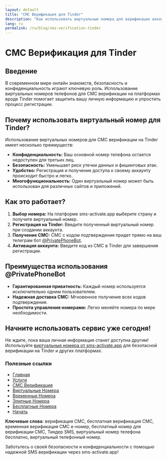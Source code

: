 ```yaml
---
layout: default
title: "СМС Верификация для Tinder"
description: "Как использовать виртуальные номера для верификации аккаунта Tinder безопасно и приватно."
lang: ru
permalink: /ru/blog/sms-verification-tinder
---
```


# СМС Верификация для Tinder

## Введение
В современном мире онлайн знакомств, безопасность и конфиденциальность играют ключевую роль. Использование виртуальных номеров телефонов для СМС верификации на платформах вроде Tinder помогает защитить вашу личную информацию и упростить процесс регистрации.

## Почему использовать виртуальный номер для Tinder?
Использование виртуальных номеров для СМС верификации на Tinder имеет несколько преимуществ:
- **Конфиденциальность:** Ваш основной номер телефона остается недоступен для третьих лиц.
- **Безопасность:** Уменьшает риск утечки данных и фишинговых атак.
- **Удобство:** Регистрация и получение доступа к своему аккаунту происходит быстро и легко.
- **Многофункциональность:** Один виртуальный номер может быть использован для различных сайтов и приложений.

## Как это работает?
1. **Выбор номера:** На платформе sms-activate.app выберите страну и получите виртуальный номер.
2. **Регистрация на Tinder:** Введите полученный виртуальный номер при создании аккаунта.
3. **Получение СМС:** СМС с кодом подтверждения придет прямо на ваш телеграм бот [@PrivatePhoneBot](https://t.me/PrivatePhoneBot).
4. **Активация аккаунта:** Введите код из СМС в Tinder для завершения регистрации.

## Преимущества использования @PrivatePhoneBot
- **Гарантированная приватность:** Каждый номер используется исключительно одним пользователем.
- **Надежная доставка СМС:** Мгновенное получение всех кодов подтверждения.
- **Простота управления номерами:** Легко меняйте номера по мере необходимости.

## Начните использовать сервис уже сегодня!
Не ждите, пока ваша личная информация станет доступна другим! Используйте [виртуальные номера от sms-activate.app](https://sms-activate.app/get-started) для безопасной верификации на Tinder и других платформах.

### Полезные ссылки
- [Главная](/ru/)
- [Услуги](/ru/services)
- [СМС Верификация](/ru/sms-verification)
- [Виртуальные Номера](/ru/virtual-phone-numbers)
- [Временные Номера](/ru/temporary-phone-numbers)
- [Элитные Номера](/ru/elite-phone-numbers)
- [Бесплатные Номера](/ru/free-phone-numbers)
- [Начать](/ru/get-started)

**Ключевые слова**: верификация СМС, бесплатная верификация СМС, временная верификация СМС e-номер, бесплатный номер для верификации СМС, Тиндер SMS, виртуальный номер телефона бесплатно, виртуальный телефонный номер.

Заботьтесь о своей безопасности и конфиденциальности с помощью надежной SMS верификации через sms-activate.app!
